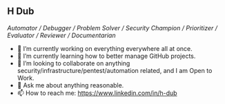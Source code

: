 ## H Dub
_Automator / Debugger / Problem Solver / Security Champion / Prioritizer / Evaluator / Reviewer / Documentarian_

- 🔭 I’m currently working on everything everywhere all at once.
- 🌱 I’m currently learning how to better manage GitHub projects.
- 👯 I’m looking to collaborate on anything security/infrastructure/pentest/automation related, and I am Open to Work.
- 💬 Ask me about anything reasonable.
- 📫 How to reach me: https://www.linkedin.com/in/h-dub

<!--
**hdub-tech/hdub-tech** is a ✨ _special_ ✨ repository because its `README.md` (this file) appears on your GitHub profile.

Here are some ideas to get you started:
- 🤔 I’m looking for help with ...
- 😄 Pronouns: ...
- ⚡ Fun fact: ...
-->

